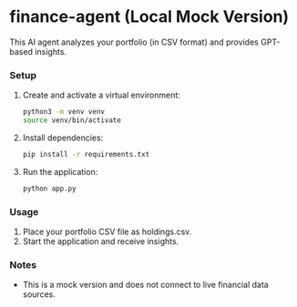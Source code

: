# finance-agent (Local Mock Version)

This AI agent analyzes your portfolio (in CSV format) and provides GPT-based insights.

### Setup

1. Create and activate a virtual environment:
    ```bash
    python3 -m venv venv
    source venv/bin/activate
    ```

2. Install dependencies:
    ```bash
    pip install -r requirements.txt
    ```

3. Run the application:
    ```bash
    python app.py
    ```

### Usage

1. Place your portfolio CSV file as holdings.csv.
2. Start the application and receive insights.

### Notes

- This is a mock version and does not connect to live financial data sources.
